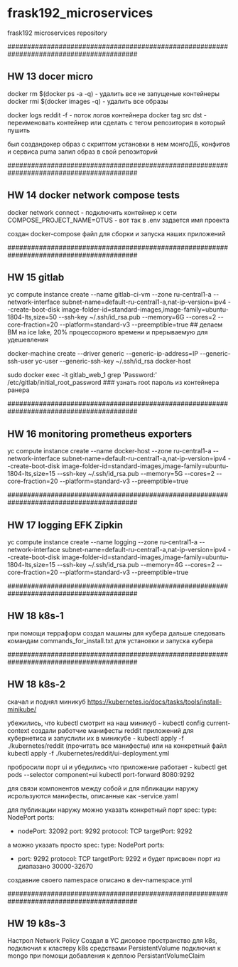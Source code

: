 # frask192_microservices
frask192 microservices repository

#########################################################################################
## HW 13 docer micro

docker rm $(docker ps -a -q) - удалить все не запущеные контейнеры
docker rmi $(docker images -q) - удалить все образы

docker logs reddit -f - поток логов контейнера
docker tag src dst - переименовать контейнер или сделать с тегом репозитория в который пушить

был создандокер образ с скриптом установки в нем монгоДБ, конфигов и сервиса puma
залил образ в свой репозиторий

#########################################################################################
## HW 14 docker network compose tests

docker network connect <network> <container> - подключить контейнер к сети
COMPOSE_PROJECT_NAME=OTUS - вот так в .env задается имя проекта

 создан docker-compose файл для сборки и запуска наших приложений

#########################################################################################
## HW 15 gitlab

yc compute instance create   --name gitlab-ci-vm   --zone ru-central1-a   --network-interface subnet-name=default-ru-central1-a,nat-ip-version=ipv4   --create-boot-disk image-folder-id=standard-images,image-family=ubuntu-1804-lts,size=50   --ssh-key ~/.ssh/id_rsa.pub  --memory=6G --cores=2 --core-fraction=20 --platform=standard-v3 --preemptible=true  ## делаем ВМ на ice lake, 20% процессорного времени и прерываемую для удешевления

docker-machine create  --driver generic  --generic-ip-address=IP --generic-ssh-user yc-user  --generic-ssh-key ~/.ssh/id_rsa  docker-host

sudo docker exec -it gitlab_web_1 grep 'Password:' /etc/gitlab/initial_root_password ### узнать root пароль из контейнера ранера

#########################################################################################
## HW 16 monitoring prometheus exporters

yc compute instance create   --name docker-host   --zone ru-central1-a   --network-interface subnet-name=default-ru-central1-a,nat-ip-version=ipv4   --create-boot-disk image-folder-id=standard-images,image-family=ubuntu-1804-lts,size=15   --ssh-key ~/.ssh/id_rsa.pub  --memory=5G --cores=2 --core-fraction=20 --platform=standard-v3 --preemptible=true

#########################################################################################
## HW 17 logging EFK Zipkin

yc compute instance create   --name logging   --zone ru-central1-a   --network-interface subnet-name=default-ru-central1-a,nat-ip-version=ipv4   --create-boot-disk image-folder-id=standard-images,image-family=ubuntu-1804-lts,size=15   --ssh-key ~/.ssh/id_rsa.pub  --memory=4G --cores=2 --core-fraction=20 --platform=standard-v3 --preemptible=true

#########################################################################################
## HW 18 k8s-1

при помощи терраформ создал машины для кубера
дальше следовать командам commands_for_install.txt для установки и запуска кубера

#########################################################################################
## HW 18 k8s-2

скачал и поднял миникуб
https://kubernetes.io/docs/tasks/tools/install-minikube/

убежились, что kubectl смотрит на наш миникуб - kubectl config current-context
создали работчие манифесты reddit приложений для кубернетиса и запуслили их в миникубе - kubectl apply -f ./kubernetes/reddit (прочитать все манифесты) или на конкретный файл kubectl apply -f ./kubernetes/reddit/ui-deployment.yml

пробросили порт ui и убедились что приложение работает - kubectl get pods --selector component=ui kubectl port-forward 8080:9292

для связи компонентов между собой и для пбликации наружу исрользуются манифесты, описанные как <appname>-service.yaml

для публикации наружу можно указать конкретный порт
spec:
  type: NodePort
  ports:
  - nodePort: 32092
    port: 9292
    protocol: TCP
    targetPort: 9292

а можно указать просто 
spec:
  type: NodePort
  ports:
  - port: 9292
    protocol: TCP
    targetPort: 9292
и будет присвоен порт из диапазано 30000-32670

создавние своего namespace описано в dev-namespace.yml

#########################################################################################
## HW 19 k8s-3

Настрол Network Policy
Создал в YC дисовое пространство для k8s, подключил к кластеру k8s средствами PersistentVolume
подключил к mongo при помощи добавления к деплою PersistantVolumeClaim
